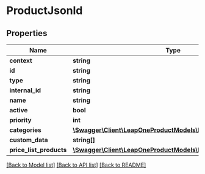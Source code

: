# ProductJsonld

## Properties
Name | Type | Description | Notes
------------ | ------------- | ------------- | -------------
**context** | **string** |  | [optional] 
**id** | **string** |  | [optional] 
**type** | **string** |  | [optional] 
**internal_id** | **string** |  | [optional] 
**name** | **string** |  | [optional] 
**active** | **bool** |  | [optional] 
**priority** | **int** |  | [optional] 
**categories** | [**\Swagger\Client\LeapOneProductModels\ProductCategoryJsonld[]**](ProductCategoryJsonld.md) |  | [optional] 
**custom_data** | **string[]** |  | [optional] 
**price_list_products** | [**\Swagger\Client\LeapOneProductModels\PriceListProductJsonld[]**](PriceListProductJsonld.md) |  | [optional] 

[[Back to Model list]](../../README.md#documentation-for-models) [[Back to API list]](../../README.md#documentation-for-api-endpoints) [[Back to README]](../../README.md)

